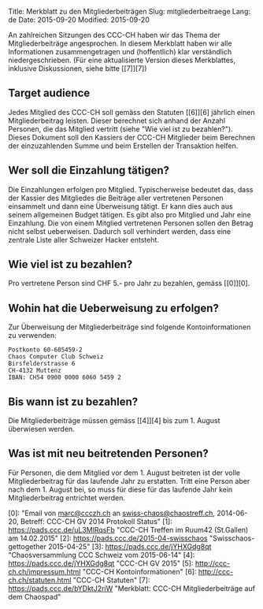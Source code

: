 Title: Merkblatt zu den Mitgliederbeiträgen
Slug: mitgliederbeitraege
Lang: de
Date: 2015-09-20
Modified: 2015-09-20

An zahlreichen Sitzungen des CCC-CH haben wir das Thema der Mitgliederbeiträge angesprochen.
In diesem Merkblatt haben wir alle Informationen zusammengetragen und (hoffentlich) klar verständlich niedergeschrieben.
(Für eine aktualisierte Version dieses Merkblattes, inklusive Diskussionen, siehe bitte [\[7\]][7])


## Target audience
Jedes Mitglied des CCC-CH soll gemäss den Statuten [\[6\]][6] jährlich einen Mitgliederbeitrag leisten. Dieser berechnet sich anhand der Anzahl Personen, die das Mitglied vertritt (siehe "Wie viel ist zu bezahlen?").
Dieses Dokument soll den Kassiers der CCC-CH Mitglieder beim Berechnen der einzuzahlenden Summe und beim Erstellen der Transaktion helfen.

## Wer soll die Einzahlung tätigen?
Die Einzahlungen erfolgen pro Mitglied. Typischerweise bedeutet das, dass der Kassier des Mitgliedes die Beiträge aller vertretenen Personen einsammelt und dann eine Überweisung tätigt. Er kann dies auch aus seinem allgemeinen Budget tätigen.
Es gibt also pro Mitglied und Jahr eine Einzahlung. Die von einem Mitglied vertretenen Personen sollen den Betrag nicht selbst ueberweisen. Dadurch soll verhindert werden, dass eine zentrale Liste aller Schweizer Hacker entsteht.

## Wie viel ist zu bezahlen?
Pro vertretene Person sind CHF 5.- pro Jahr zu bezahlen, gemäss [\[0\]][0].

## Wohin hat die Ueberweisung zu erfolgen?
Zur Überweisung der Mitgliederbeiträge sind folgende Kontoinformationen zu verwenden:

```
Postkonto 60-605459-2
Chaos Computer Club Schweiz
Birsfelderstrasse 6
CH-4132 Muttenz
IBAN: CH54 0900 0000 6060 5459 2
```

## Bis wann ist zu bezahlen?
Die Mitgliederbeiträge müssen gemäss [\[4\]][4] bis zum 1. August überwiesen werden.

## Was ist mit neu beitretenden Personen?
Für Personen, die dem Mitglied vor dem 1. August beitreten ist der volle Mitgliederbeitrag für das laufende Jahr zu erstatten.
Tritt eine Person aber nach dem 1. August bei, so muss für diese für das laufende Jahr kein Mitgliederbeitrag entrichtet werden.

[0]: "Email von marc@ccczh.ch an swiss-chaos@chaostreff.ch, 2014-06-20, Betreff: CCC-CH GV 2014 Protokoll Status"
[1]: https://pads.ccc.de/uL3MlRqsFb "CCC-CH Treffen im Ruum42 (St.Gallen) am 14.02.2015"
[2]: https://pads.ccc.de/2015-04-swisschaos "Swisschaos-gettogether 2015-04-25"
[3]: https://pads.ccc.de/jYHXGdg8qt "Chaosversammlung CCC Schweiz vom 2015-06-14"
[4]: https://pads.ccc.de/jYHXGdg8qt "CCC-CH GV 2015"
[5]: http://ccc-ch.ch/impressum.html "CCC-CH Kontoinformationen"
[6]: http://ccc-ch.ch/statuten.html "CCC-CH Statuten"
[7]: https://pads.ccc.de/bYDktJ2riW "Merkblatt: CCC-CH Mitgliederbeiträge auf dem Chaospad"
